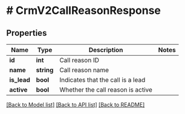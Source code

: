 # # CrmV2CallReasonResponse

## Properties

Name | Type | Description | Notes
------------ | ------------- | ------------- | -------------
**id** | **int** | Call reason ID |
**name** | **string** | Call reason name |
**is_lead** | **bool** | Indicates that the call is a lead |
**active** | **bool** | Whether the call reason is active |

[[Back to Model list]](../../README.md#models) [[Back to API list]](../../README.md#endpoints) [[Back to README]](../../README.md)
